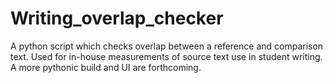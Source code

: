 # Writing_overlap_checker
A python script which checks overlap between a reference and comparison text.
Used for in-house measurements of source text use in student writing.
A more pythonic build and UI are forthcoming.
